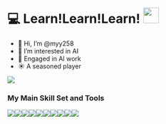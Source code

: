 # 💻 Learn!Learn!Learn! <img src="https://camo.githubusercontent.com/63371d36886ee658f5a97401f393e1ab1684b2fd3de674b8f5efc7d410b2a3d0/68747470733a2f2f6d656469612e67697068792e636f6d2f6d656469612f57556c706c634d704f43456d5447427442572f67697068792e676966" width="35px">


- 👋 Hi, I’m @myy258
- 👀 I’m interested in AI
- 🌱 Engaged in AI work
- ☀️ A seasoned player

![](https://github-readme-stats.vercel.app/api?username=myy258&show_icons=true&theme=radical)   



### My Main Skill Set and Tools
![](https://img.shields.io/badge/Python-3776AB?style=for-the-badge&logo=python&logoColor=white)![](https://img.shields.io/badge/MySQL-005C84?style=for-the-badge&logo=mysql&logoColor=white)![](https://img.shields.io/badge/Oracle-F80000?style=for-the-badge&logo=Oracle&logoColor=white)![](https://img.shields.io/badge/TensorFlow-FF6F00?style=for-the-badge&logo=tensorflow&logoColor=white)![](https://img.shields.io/badge/Google_Cloud-4285F4?style=for-the-badge&logo=google-cloud&logoColor=white)![](https://img.shields.io/badge/microsoft%20azure-0089D6?style=for-the-badge&logo=microsoft-azure&logoColor=white)![](https://img.shields.io/badge/PyCharm-000000.svg?&style=for-the-badge&logo=PyCharm&logoColor=white)![](https://img.shields.io/badge/Notepad++-90E59A.svg?style=for-the-badge&logo=notepad%2B%2B&logoColor=black)![](https://img.shields.io/badge/Spyder%20Ide-FF0000?style=for-the-badge&logo=spyder%20ide&logoColor=white)![](https://img.shields.io/badge/Visual_Studio_Code-0078D4?style=for-the-badge&logo=visual%20studio%20code&logoColor=white)



<!---
myy258/myy258 is a ✨ special ✨ repository because its `README.md` (this file) appears on your GitHub profile.
You can click the Preview link to take a look at your changes.
--->
